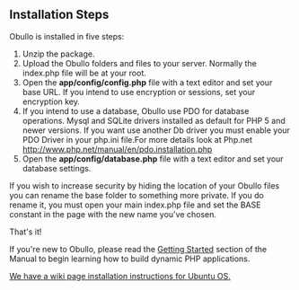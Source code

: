 ## Installation Steps <a name="installation-steps"></a>

Obullo is installed in five steps:

1. Unzip the package.
2. Upload the Obullo folders and files to your server. Normally the index.php file will be at your root.
3. Open the **app/config/config.php** file with a text editor and set your base URL. If you intend to use encryption or sessions, set your encryption key.
4. If you intend to use a database, Obullo use PDO for database operations. Mysql and SQLite drivers installed as default for PHP 5 and newer versions.
If you want use another Db driver you must enable your PDO Driver in your php.ini file.For more details look at Php.net http://www.php.net/manual/en/pdo.installation.php
5. Open the **app/config/database.php** file with a text editor and set your database settings.

If you wish to increase security by hiding the location of your Obullo files you can rename the base folder to something more private. If you do rename it, you must open your main index.php file and set the BASE constant in the page with the new name you've chosen.

That's it!

If you're new to Obullo, please read the [Getting Started](/ob/obullo/releases/2.0/docs/introduction/getting-started) section of the Manual to begin learning how to build dynamic PHP applications.

[We have a wiki page installation instructions for Ubuntu OS.](http://wiki.obullo.com/#setting_up_php_and_obullo_framework_under_the_ubuntu)